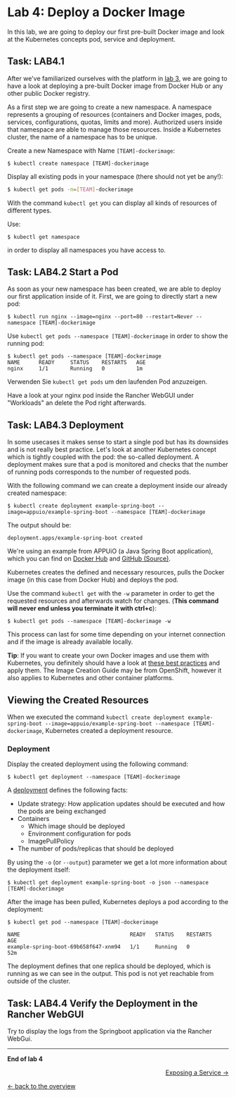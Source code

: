 # Lab 4: Deploy a Docker Image

In this lab, we are going to deploy our first pre-built Docker image and look at the Kubernetes concepts pod, service and deployment.


## Task: LAB4.1

After we've familiarized ourselves with the platform in [lab 3](03_first_steps.md), we are going to have a look at deploying a pre-built Docker image from Docker Hub or any other public Docker registry.

As a first step we are going to create a new namespace. A namespace represents a grouping of resources (containers and Docker images, pods, services, configurations, quotas, limits and more). Authorized users inside that namespace are able to manage those resources. Inside a Kubernetes cluster, the name of a namespace has to be unique.



Create a new Namespace with Name `[TEAM]-dockerimage`:

```
$ kubectl create namespace [TEAM]-dockerimage
```

Display all existing pods in your namespace (there should not yet be any!):
```bash
$ kubectl get pods -n=[TEAM]-dockerimage
```

With the command `kubectl get` you can display all kinds of resources of different types.

Use:

```
$ kubectl get namespace
```
in order to display all namespaces you have access to.

## Task: LAB4.2 Start a Pod

As soon as your new namespace has been created, we are able to deploy our first application inside of it. First, we are going to directly start a new pod:

```
$ kubectl run nginx --image=nginx --port=80 --restart=Never --namespace [TEAM]-dockerimage
```

Use `kubectl get pods --namespace [TEAM]-dockerimage` in order to show the running pod:
```
$ kubectl get pods --namespace [TEAM]-dockerimage
NAME      READY     STATUS    RESTARTS   AGE
nginx     1/1       Running   0          1m
```


Verwenden Sie `kubectl get pods` um den laufenden Pod anzuzeigen.

Have a look at your nginx pod inside the Rancher WebGUI under "Workloads" an delete the Pod right afterwards.

## Task: LAB4.3 Deployment

In some usecases it makes sense to start a single pod but has its downsides and is not really best practice. Let's look at another Kubernetes concept which is tightly coupled with the pod: the so-called deployment. A deployment makes sure that a pod is monitored and checks that the number of running pods corresponds to the number of requested pods.

With the following command we can create a deployment inside our already created namespace:


```
$ kubectl create deployment example-spring-boot --image=appuio/example-spring-boot --namespace [TEAM]-dockerimage
```

The output should be:
```
deployment.apps/example-spring-boot created
```

We're using an example from APPUiO (a Java Spring Boot application), which you can find on [Docker Hub](https://hub.docker.com/r/appuio/example-spring-boot/) and [GitHub (Source)](https://github.com/appuio/example-spring-boot-helloworld).

Kubernetes creates the defined and necessary resources, pulls the Docker image (in this case from Docker Hub) and deploys the pod.

Use the command `kubectl get` with the `-w` parameter in order to get the requested resources and afterwards watch for changes. (**This command will never end unless you terminate it with ctrl+c**):


```
$ kubectl get pods --namespace [TEAM]-dockerimage -w
```

This process can last for some time depending on your internet connection and if the image is already available locally.

**Tip**: If you want to create your own Docker images and use them with Kubernetes, you definitely should have a look at [these best practices](https://docs.openshift.com/container-platform/latest/creating_images/guidelines.html) and apply them. The Image Creation Guide may be from OpenShift, however it also applies to Kubernetes and other container platforms.




## Viewing the Created Resources

When we executed the command `kubectl create deployment example-spring-boot --image=appuio/example-spring-boot --namespace [TEAM]-dockerimage`, Kubernetes created a deployment resource.


### Deployment

Display the created deployment using the following command:

```
$ kubectl get deployment --namespace [TEAM]-dockerimage
```
A [deployment](https://kubernetes.io/docs/concepts/workloads/controllers/deployment/) defines the following facts:

- Update strategy: How application updates should be executed and how the pods are being exchanged
- Containers
  - Which image should be deployed
  - Environment configuration for pods
  - ImagePullPolicy
- The number of pods/replicas that should be deployed

By using the `-o` (or `--output`) parameter we get a lot more information about the deployment itself:
```
$ kubectl get deployment example-spring-boot -o json --namespace [TEAM]-dockerimage
```

After the image has been pulled, Kubernetes deploys a pod according to the deployment:

```
$ kubectl get pod --namespace [TEAM]-dockerimage
```

```
NAME                                   READY   STATUS    RESTARTS   AGE
example-spring-boot-69b658f647-xnm94   1/1     Running   0          52m
```

The deployment defines that one replica should be deployed, which is running as we can see in the output. This pod is not yet reachable from outside of the cluster.

## Task: LAB4.4 Verify the Deployment in the Rancher WebGUI

Try to display the logs from the Springboot application via the Rancher WebGui.


---

**End of lab 4**

<p width="100px" align="right"><a href="05_expose_service.md">Exposing a Service →</a></p>

[← back to the overview](../README.md)

